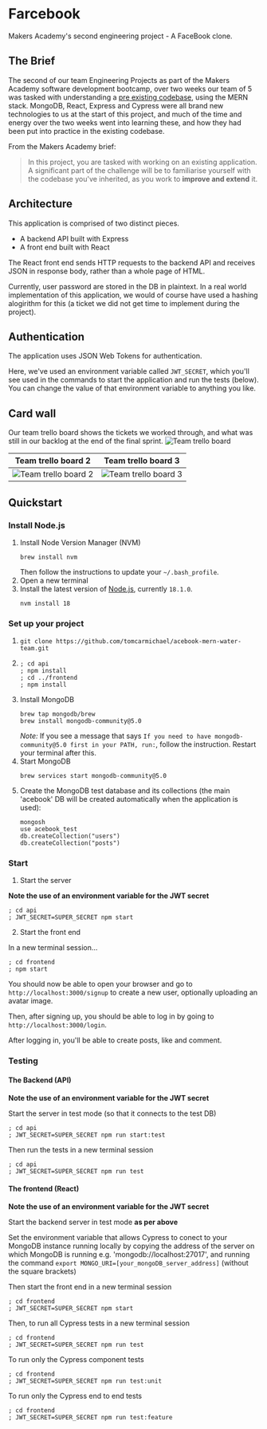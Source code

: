 # Farcebook
Makers Academy's second engineering project - A FaceBook clone.

## The Brief

The second of our team Engineering Projects as part of the Makers Academy software development bootcamp, over two weeks our team of 5 was tasked with understanding a [pre existing codebase](https://github.com/makersacademy/acebook-mern-template), using the MERN stack. MongoDB, React, Express and Cypress were all brand new technologies to us at the start of this project, and much of the time and energy over the two weeks went into learning these, and how they had been put into practice in the existing codebase.

From the Makers Academy brief:

>In this project, you are tasked with working on an existing application. A significant part of the challenge will be to familiarise yourself with the codebase you've inherited, as you work to **improve and extend** it.

## Architecture

This application is comprised of two distinct pieces.

- A backend API built with Express
- A front end built with React

The React front end sends HTTP requests to the backend API and receives JSON in response body, rather than a whole page of HTML.

Currently, user password are stored in the DB in plaintext. In a real world implementation of this application, we would of course have used a hashing alogirithm for this (a ticket we did not get time to implement during the project).

## Authentication

The application uses JSON Web Tokens for authentication.

Here, we've used an environment variable called `JWT_SECRET`, which you'll see used in the commands to start the application and run the tests (below). You can change the value of that environment variable to anything you like.

## Card wall

Our team trello board shows the tickets we worked through, and what was still in our backlog at the end of the final sprint.
![Team trello board](./tickets/trello-board-main.png)

|Team trello board 2|Team trello board 3|
|:-:|:-:|
|![Team trello board 2](./tickets/trello-in-prod-2.png)|![Team trello board 3](./tickets/trello-in-prod-3.png)|


## Quickstart

### Install Node.js

1. Install Node Version Manager (NVM)
   ```
   brew install nvm
   ```
   Then follow the instructions to update your `~/.bash_profile`.
2. Open a new terminal
3. Install the latest version of [Node.js](https://nodejs.org/en/), currently `18.1.0`.
   ```
   nvm install 18
   ```

### Set up your project

1. `git clone https://github.com/tomcarmichael/acebook-mern-water-team.git`
2. 
   ```
   ; cd api
   ; npm install
   ; cd ../frontend
   ; npm install
   ```
3. Install MongoDB
   ```
   brew tap mongodb/brew
   brew install mongodb-community@5.0
   ```
   *Note:* If you see a message that says `If you need to have mongodb-community@5.0 first in your PATH, run:`, follow the instruction. Restart your terminal after this.
4. Start MongoDB
   ```
   brew services start mongodb-community@5.0
   ```
5. Create the MongoDB test database and its collections (the main 'acebook' DB will be created automatically when the application is used):
   ```
   mongosh
   use acebook_test
   db.createCollection("users")
   db.createCollection("posts")
   ```

### Start

1. Start the server

  **Note the use of an environment variable for the JWT secret**

   ```
   ; cd api
   ; JWT_SECRET=SUPER_SECRET npm start
   ```
2. Start the front end

  In a new terminal session...

  ```
  ; cd frontend
  ; npm start
  ```

You should now be able to open your browser and go to `http://localhost:3000/signup` to create a new user, optionally uploading an avatar image.

Then, after signing up, you should be able to log in by going to `http://localhost:3000/login`.

After logging in, you'll be able to create posts, like and comment.

### Testing

#### The Backend (API)

**Note the use of an environment variable for the JWT secret**

  Start the server in test mode (so that it connects to the test DB)

  ```
  ; cd api
  ; JWT_SECRET=SUPER_SECRET npm run start:test
  ```

  Then run the tests in a new terminal session

  ```
  ; cd api
  ; JWT_SECRET=SUPER_SECRET npm run test
  ```

#### The frontend (React)

**Note the use of an environment variable for the JWT secret**

  Start the backend server in test mode **as per above**

  Set the environment variable that allows Cypress to conect to your MongoDB instance running locally by copying the address of the server on which MongoDB is running e.g. 'mongodb://localhost:27017', and running the command `export MONGO_URI=[your_mongoDB_server_address]` (without the square brackets)

  Then start the front end in a new terminal session

  ```
  ; cd frontend
  ; JWT_SECRET=SUPER_SECRET npm start
  ```

  Then, to run all Cypress tests in a new terminal session

  ```
  ; cd frontend
  ; JWT_SECRET=SUPER_SECRET npm run test
  ```

  To run only the Cypress component tests

  ```
  ; cd frontend
  ; JWT_SECRET=SUPER_SECRET npm run test:unit
  ```

  To run only the Cypress end to end tests

  ```
  ; cd frontend
  ; JWT_SECRET=SUPER_SECRET npm run test:feature
  ```
